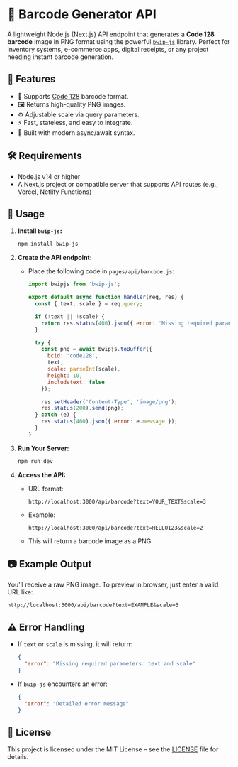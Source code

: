 # 🧾 Barcode Generator API

A lightweight Node.js (Next.js) API endpoint that generates a **Code 128 barcode** image in PNG format using the powerful [`bwip-js`](https://github.com/metafloor/bwip-js) library. Perfect for inventory systems, e-commerce apps, digital receipts, or any project needing instant barcode generation.

## 🚀 Features

- 🎯 Supports [Code 128](https://en.wikipedia.org/wiki/Code_128) barcode format.
- 🖼️ Returns high-quality PNG images.
- ⚙️ Adjustable scale via query parameters.
- ⚡ Fast, stateless, and easy to integrate.
- 🔧 Built with modern async/await syntax.

## 🛠️ Requirements

- Node.js v14 or higher
- A Next.js project or compatible server that supports API routes (e.g., Vercel, Netlify Functions)

## 📡 Usage

1. **Install `bwip-js`:**
   ```bash
   npm install bwip-js
   ```

2. **Create the API endpoint:**
   - Place the following code in `pages/api/barcode.js`:

     ```js
     import bwipjs from 'bwip-js';

     export default async function handler(req, res) {
       const { text, scale } = req.query;

       if (!text || !scale) {
         return res.status(400).json({ error: 'Missing required parameters: text and scale' });
       }

       try {
         const png = await bwipjs.toBuffer({
           bcid: 'code128',
           text,
           scale: parseInt(scale),
           height: 10,
           includetext: false
         });

         res.setHeader('Content-Type', 'image/png');
         res.status(200).send(png);
       } catch (e) {
         res.status(400).json({ error: e.message });
       }
     }
     ```

3. **Run Your Server:**
   ```bash
   npm run dev
   ```

4. **Access the API:**
   - URL format:
     ```
     http://localhost:3000/api/barcode?text=YOUR_TEXT&scale=3
     ```

   - Example:
     ```
     http://localhost:3000/api/barcode?text=HELLO123&scale=2
     ```

   - This will return a barcode image as a PNG.

## 📷 Example Output

You’ll receive a raw PNG image. To preview in browser, just enter a valid URL like:

```
http://localhost:3000/api/barcode?text=EXAMPLE&scale=3
```

## ⚠️ Error Handling

- If `text` or `scale` is missing, it will return:
  ```json
  {
    "error": "Missing required parameters: text and scale"
  }
  ```

- If `bwip-js` encounters an error:
  ```json
  {
    "error": "Detailed error message"
  }
  ```
  
## 📝 License

This project is licensed under the MIT License – see the [LICENSE](https://github.com/NotFlexCoder/NotFlexCoder/blob/main/LICENSE) file for details.
